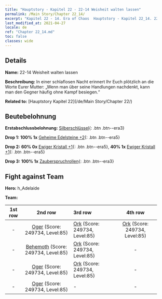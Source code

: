 ```yaml
---
title: "Hauptstory - Kapitel 22 - 22-14 Weisheit walten lassen"
permalink: /Main Story/Chapter 22_14/
excerpt: "Kapitel 22 - 14. Era of Chaos  Hauptstory - Kapitel 22_14. 22-14 Weisheit walten lassen"
last_modified_at: 2021-04-27
locale: de
ref: "Chapter 22_14.md"
toc: false
classes: wide
---
```


## Details

 **Name:** 22-14 Weisheit walten lassen

 **Beschreibung:** In einer schlaflosen Nacht erinnert Ihr Euch plötzlich an die Worte Eurer Mutter: „Wenn man über seine Handlungen nachdenkt, kann man den Gegner häufig ohne Kampf besiegen.“

 **Related to:** [Hauptstory Kapitel 22](/de/Main Story/Chapter 22/)

## Beutebelohnung

 **Erstabschlussbelohnung:** [Silberschlüssel](/ItemsDE/con_693/){: .btn .btn--era3}

 **Drop 1:** **100% 1x** [Geheime Edelsteine +2](/ItemsDE/mat_79/){: .btn .btn--era5}

 **Drop 2:** **60% 0x** [Ewiger Kristall +1](/ItemsDE/mat_73/){: .btn .btn--era5}, **40% 1x** [Ewiger Kristall +1](/ItemsDE/mat_73/){: .btn .btn--era5}

 **Drop 3:** **100% 1x** [Zauberspruchrollen](/ItemsDE/con_694/){: .btn .btn--era3}


## Fight against Team
 **Hero:** h_Adelaide

 **Team:**


  | 1st row | 2nd row | 3rd row | 4th row |
  |:----:|:----:|:----|:----:|
  | - | [Oger](/de/units/Ogre/) (Score: 249734, Level:85)  | [Ork](/de/units/Orc/) (Score: 249734, Level:85)  | [Ork](/de/units/Orc/) (Score: 249734, Level:85)  |
  | - | [Behemoth](/de/units/Behemoth/) (Score: 249734, Level:85)  | [Ork](/de/units/Orc/) (Score: 249734, Level:85)  | - |
  | - | [Oger](/de/units/Ogre/) (Score: 249734, Level:85)  | [Ork](/de/units/Orc/) (Score: 249734, Level:85)  | - |
  | - | [Oger](/de/units/Ogre/) (Score: 249734, Level:85)  | - | - |


